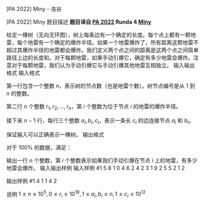 



[PA 2022] Miny - 洛谷














[PA 2022] Miny
题目描述
**题目译自 [PA 2022](https://sio2.mimuw.edu.pl/c/pa-2022-1/dashboard/) Runda 4 [Miny](https://sio2.mimuw.edu.pl/c/pa-2022-1/p/min/)**

给定一棵树（无向无环图），树上每条边有一个确定的长度。每个点上都有一颗地雷，每个地雷有一个确定的爆炸半径。如果一个地雷爆炸了，所有距离这颗地雷不超过其爆炸半径的地雷都会爆炸。我们定义两个点之间的距离是这两个点之间简单路径上边的长度和。对于每颗地雷，如果手动引爆它，确定有多少地雷会爆炸。注意对于每颗地雷，我们认为手动引爆它与手动引爆其他地雷互相独立。
输入输出格式
输入格式

第一行包含一个整数 $n$，表示树的节点数（也是地雷个数）。树节点编号是从 $1$ 到 $n$ 的整数。

第二行 $n$ 个整数 $r_1,r_2,\ldots,r_n$，第 $i$ 个整数为位于节点 $i$ 的地雷的爆炸半径。

接下来 $n-1$ 行，每行三个整数 $a_i,b_i,c_i$，表示一条长 $c_i$ 的边连接节点 $a_i$ 和 $b_i$。

保证输入可以正确表示一棵树。
输出格式

对于 $100\%$ 的数据，满足：

输出一行 $n$ 个整数，第 $i$ 个整数表示如果我们手动引爆在节点 $i$ 上的地雷，有多少地雷会爆炸。
输入输出样例
输入样例 #1
5
8 1 0 4 6
2 4 2
3 1 9
2 5 5
2 1 2

输出样例 #1
4 1 1 4 2

说明
$1\le n\le 10 ^ 5, 0\le r_i\le 10^{18}, 1\le a_i,b_i\le n,1\le c_i\le 10^{12}$






